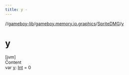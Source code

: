 ```yaml
---
title: y -
---
```

//[gameboy-lib](../../index.md)/[gameboy.memory.io.graphics](../index.md)/[SpriteDMG](index.md)/[y](y.md)



# y  
[jvm]  
Content  
var [y](y.md): [Int](https://kotlinlang.org/api/latest/jvm/stdlib/kotlin/-int/index.html) = 0  



